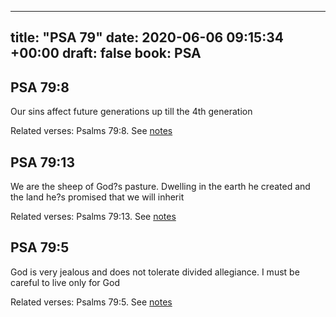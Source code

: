 
---
title: "PSA 79"
date: 2020-06-06 09:15:34 +00:00
draft: false
book: PSA
---

## PSA 79:8

Our sins affect future generations up till the 4th generation

Related verses: Psalms 79:8. See [notes](https://my.bible.com/notes/3445863454274740929)


## PSA 79:13

We are the sheep of God?s pasture. Dwelling in the earth he created and the land he?s promised that we will inherit

Related verses: Psalms 79:13. See [notes](https://my.bible.com/notes/3445113931973779526)


## PSA 79:5

God is very jealous and does not tolerate divided allegiance. I must be careful to live only for God

Related verses: Psalms 79:5. See [notes](https://my.bible.com/notes/3445112192226811962)

